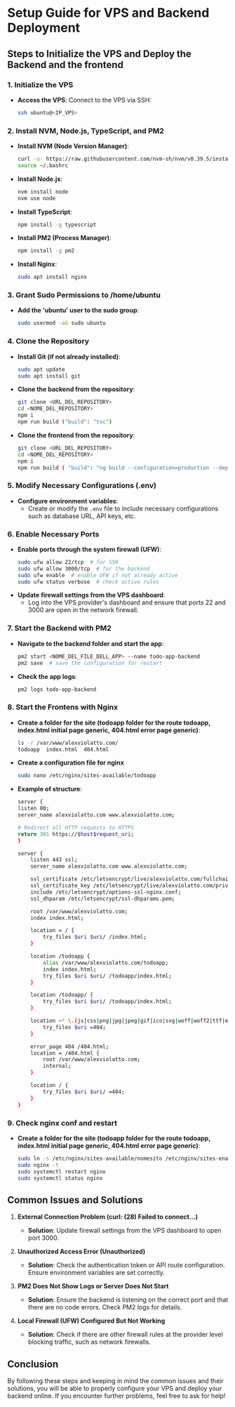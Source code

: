 # Setup Guide for VPS and Backend Deployment

## Steps to Initialize the VPS and Deploy the Backend and the frontend

### 1. Initialize the VPS
- **Access the VPS**: Connect to the VPS via SSH:
    ```bash
    ssh ubuntu@<IP_VPS>
    ```

### 2. Install NVM, Node.js, TypeScript, and PM2
- **Install NVM (Node Version Manager)**:
    ```bash
    curl -o- https://raw.githubusercontent.com/nvm-sh/nvm/v0.39.5/install.sh | bash
    source ~/.bashrc
    ```
- **Install Node.js**:
    ```bash
    nvm install node
    nvm use node
    ```
- **Install TypeScript**:
    ```bash
    npm install -g typescript
    ```
- **Install PM2 (Process Manager)**:
    ```bash
    npm install -g pm2
    ```

- **Install Nginx**:
    ```bash
    sudo apt install nginx
    ```

### 3. Grant Sudo Permissions to /home/ubuntu
- **Add the 'ubuntu' user to the sudo group**:
    ```bash
    sudo usermod -aG sudo ubuntu
    ```

### 4. Clone the Repository
- **Install Git (if not already installed)**:
    ```bash
    sudo apt update
    sudo apt install git
    ```
- **Clone the backend from the repository**:
    ```bash
    git clone <URL_DEL_REPOSITORY>
    cd <NOME_DEL_REPOSITORY>
    npm i
    npm run build ("build": "tsc")
    ```
- **Clone the frontend from the repository**:
    ```bash
    git clone <URL_DEL_REPOSITORY>
    cd <NOME_DEL_REPOSITORY>
    npm i
    npm run build ( "build": "ng build --configuration=production --deploy-url=/todoapp/")
    ```

### 5. Modify Necessary Configurations (.env)
- **Configure environment variables**:
    - Create or modify the `.env` file to include necessary configurations such as database URL, API keys, etc.

### 6. Enable Necessary Ports
- **Enable ports through the system firewall (UFW)**:
    ```bash
    sudo ufw allow 22/tcp  # for SSH
    sudo ufw allow 3000/tcp  # for the backend
    sudo ufw enable  # enable UFW if not already active
    sudo ufw status verbose  # check active rules
    ```
- **Update firewall settings from the VPS dashboard**:
    - Log into the VPS provider's dashboard and ensure that ports 22 and 3000 are open in the network firewall.

### 7. Start the Backend with PM2
- **Navigate to the backend folder and start the app**:
    ```bash
    pm2 start <NOME_DEL_FILE_DELL_APP> --name todo-app-backend
    pm2 save  # save the configuration for restart
    ```
- **Check the app logs**:
    ```bash
    pm2 logs todo-app-backend
    ```

### 8. Start the Frontens with Nginx
- **Create a folder for the site (todoapp folder for the route todoapp, index.html initial page generic, 404.html error page generic)**:
    ```bash
    ls -r /var/www/alexviolatto.com/
    todoapp  index.html  404.html
    ```
- **Create a configuration file for nginx**
    ```bash
    sudo nano /etc/nginx/sites-available/todoapp
    ```
- **Example of structure**:
    ```bash
    server {
    listen 80;
    server_name alexviolatto.com www.alexviolatto.com;

    # Redirect all HTTP requests to HTTPS
    return 301 https://$host$request_uri;
    }
    
    server {
        listen 443 ssl;
        server_name alexviolatto.com www.alexviolatto.com;
    
        ssl_certificate /etc/letsencrypt/live/alexviolatto.com/fullchain.pem;
        ssl_certificate_key /etc/letsencrypt/live/alexviolatto.com/privkey.pem;
        include /etc/letsencrypt/options-ssl-nginx.conf;
        ssl_dhparam /etc/letsencrypt/ssl-dhparams.pem;
    
        root /var/www/alexviolatto.com;
        index index.html;
    
        location = / {
            try_files $uri $uri/ /index.html;
        }
    
        location /todoapp {
            alias /var/www/alexviolatto.com/todoapp;
            index index.html;
            try_files $uri $uri/ /todoapp/index.html;
        }
    
        location /todoapp/ {
            try_files $uri $uri/ /todoapp/index.html;
        }
    
        location ~* \.(js|css|png|jpg|jpeg|gif|ico|svg|woff|woff2|ttf|eot|json)$ {
            try_files $uri =404;
        }
    
        error_page 404 /404.html;
        location = /404.html {
            root /var/www/alexviolatto.com;
            internal;
        }
    
        location / {
            try_files $uri $uri/ =404;
        }
    }
    ```

### 9. Check nginx conf and restart
- **Create a folder for the site (todoapp folder for the route todoapp, index.html initial page generic, 404.html error page generic)**:
    ```bash
    sudo ln -s /etc/nginx/sites-available/nomesito /etc/nginx/sites-enabled/
    sudo nginx -t
    sudo systemctl restart nginx
    sudo systemctl status nginx
    ```


## Common Issues and Solutions

1. **External Connection Problem (curl: (28) Failed to connect...)**
   - **Solution**: Update firewall settings from the VPS dashboard to open port 3000.

2. **Unauthorized Access Error (Unauthorized)**
   - **Solution**: Check the authentication token or API route configuration. Ensure environment variables are set correctly.

3. **PM2 Does Not Show Logs or Server Does Not Start**
   - **Solution**: Ensure the backend is listening on the correct port and that there are no code errors. Check PM2 logs for details.

4. **Local Firewall (UFW) Configured But Not Working**
   - **Solution**: Check if there are other firewall rules at the provider level blocking traffic, such as network firewalls.

## Conclusion
By following these steps and keeping in mind the common issues and their solutions, you will be able to properly configure your VPS and deploy your backend online. If you encounter further problems, feel free to ask for help!
